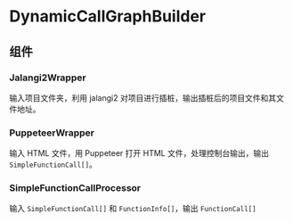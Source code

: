 # DynamicCallGraphBuilder

## 组件

### Jalangi2Wrapper

输入项目文件夹，利用 jalangi2 对项目进行插桩，输出插桩后的项目文件和其文件地址。
### PuppeteerWrapper

输入 HTML 文件，用 Puppeteer 打开 HTML 文件，处理控制台输出，输出 `SimpleFunctionCall[]`。

### SimpleFunctionCallProcessor

输入 `SimpleFunctionCall[]` 和 `FunctionInfo[]`，输出 `FunctionCall[]`